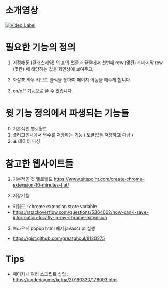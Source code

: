 # 소개영상
[![Video Label](http://img.youtube.com/vi/D0agOos5k-k/0.jpg)](https://www.youtube.com/watch?v=D0agOos5k-k)


# 필요한 기능의 정의
1) 지정해둔 (클래스네임) 의 표의 첫줄과 끝줄에서
첫번째 row (몇칸)과 마지막 row (몇칸) 에 해당하는 값을
화면상에 보여주고,

2) 화살표 좌우 키보드 클릭을 통하여 페이지 이동을 해주게 합니다. 

3) on/off 기능으로 끌 수 있습니다


# 윗 기능 정의에서 파생되는 기능들

0) 기본적인 헬로월드
1) 플러그인내에서 변수를 저장하는 기능 ( 토글값들 저장하고 다님 )
2) 표 데이터 파싱



# 참고한 웹사이트들

1. 기본적인 첫 헬로월드 https://www.sitepoint.com/create-chrome-extension-10-minutes-flat/

2. 저장기능 
- 키워드 : chrome extension store variable
- https://stackoverflow.com/questions/5364062/how-can-i-save-information-locally-in-my-chrome-extension

3. 브라우저 popup html 에서 javascript 실행
- https://gist.github.com/greatghoul/8120275

# Tips
- 페이지내 여러 스크립트 삽입 : https://codeday.me/ko/qa/20190330/178093.html
